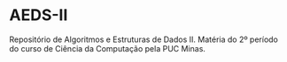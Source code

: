 # AEDS-II
Repositório de Algoritmos e Estruturas de Dados II.
Matéria do 2º período do curso de Ciência da Computação pela PUC Minas.
